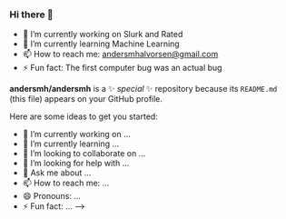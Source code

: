### Hi there 👋

- 🔭 I’m currently working on Slurk and Rated
- 🌱 I’m currently learning Machine Learning
- 📫 How to reach me: andersmhalvorsen@gmail.com
- ⚡ Fun fact: The first computer bug was an actual bug

**andersmh/andersmh** is a ✨ _special_ ✨ repository because its `README.md` (this file) appears on your GitHub profile.

Here are some ideas to get you started:

- 🔭 I’m currently working on ...
- 🌱 I’m currently learning ...
- 👯 I’m looking to collaborate on ...
- 🤔 I’m looking for help with ...
- 💬 Ask me about ...
- 📫 How to reach me: ...
- 😄 Pronouns: ...
- ⚡ Fun fact: ...
-->

